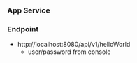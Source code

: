 ### App Service

### Endpoint

- http://localhost:8080/api/v1/helloWorld
    - user/password from console